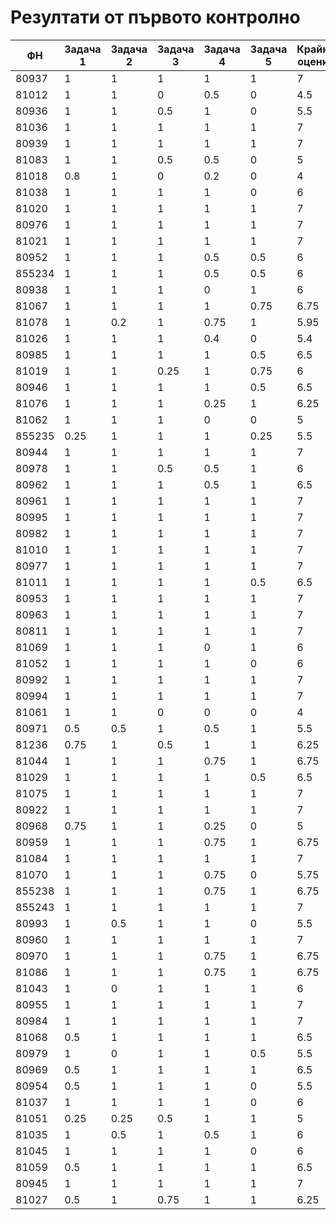 # Резултати от първото контролно

| ФН     | Задача 1 | Задача 2 | Задача 3 | Задача 4 | Задача 5 | Крайна оценка |
|--------|----------|----------|----------|----------|----------|---------------|
| 80937  | 1        | 1        | 1        | 1        | 1        | 7             |
| 81012  | 1        | 1        | 0        | 0.5      | 0        | 4.5           |
| 80936  | 1        | 1        | 0.5      | 1        | 0        | 5.5           |
| 81036  | 1        | 1        | 1        | 1        | 1        | 7             |
| 80939  | 1        | 1        | 1        | 1        | 1        | 7             |
| 81083  | 1        | 1        | 0.5      | 0.5      | 0        | 5             |
| 81018  | 0.8      | 1        | 0        | 0.2      | 0        | 4             |
| 81038  | 1        | 1        | 1        | 1        | 0        | 6             |
| 81020  | 1        | 1        | 1        | 1        | 1        | 7             |
| 80976  | 1        | 1        | 1        | 1        | 1        | 7             |
| 81021  | 1        | 1        | 1        | 1        | 1        | 7             |
| 80952  | 1        | 1        | 1        | 0.5      | 0.5      | 6             |
| 855234 | 1        | 1        | 1        | 0.5      | 0.5      | 6             |
| 80938  | 1        | 1        | 1        | 0        | 1        | 6             |
| 81067  | 1        | 1        | 1        | 1        | 0.75     | 6.75          |
| 81078  | 1     | 0.2      | 1        | 0.75     | 1        | 5.95           |
| 81026  | 1        | 1        | 1        | 0.4      | 0        | 5.4           |
| 80985  | 1     | 1        | 1        | 1      | 0.5      | 6.5          |
| 81019  | 1        | 1        | 0.25     | 1        | 0.75     | 6             |
| 80946  | 1        | 1        | 1        | 1        | 0.5      | 6.5           |
| 81076  | 1        | 1        | 1        | 0.25     | 1        | 6.25          |
| 81062  | 1        | 1        | 1        | 0        | 0        | 5             |
| 855235 | 0.25     | 1        | 1        | 1        | 0.25     | 5.5           |
| 80944  | 1        | 1        | 1        | 1        | 1        | 7             |
| 80978  | 1        | 1        | 0.5      | 0.5      | 1        | 6             |
| 80962  | 1        | 1        | 1        | 0.5      | 1        | 6.5           |
| 80961  | 1        | 1        | 1        | 1        | 1        | 7             |
| 80995  | 1        | 1        | 1        | 1        | 1        | 7             |
| 80982  | 1        | 1        | 1        | 1        | 1        | 7             |
| 81010  | 1        | 1        | 1        | 1        | 1        | 7             |
| 80977  | 1        | 1        | 1        | 1        | 1        | 7             |
| 81011  | 1        | 1        | 1        | 1        | 0.5      | 6.5           |
| 80953  | 1     | 1        | 1        | 1        | 1        | 7          |
| 80963  | 1        | 1        | 1        | 1        | 1        | 7             |
| 80811  | 1        | 1        | 1        | 1        | 1        | 7             |
| 81069  | 1        | 1        | 1        | 0        | 1        | 6             |
| 81052  | 1     | 1        | 1        | 1        | 0        | 6          |
| 80992  | 1        | 1        | 1        | 1        | 1        | 7             |
| 80994  | 1        | 1        | 1        | 1        | 1        | 7             |
| 81061  | 1        | 1        | 0        | 0        | 0        | 4             |
| 80971  | 0.5      | 0.5      | 1        | 0.5      | 1        | 5.5           |
| 81236  | 0.75     | 1        | 0.5      | 1        | 1        | 6.25          |
| 81044  | 1        | 1        | 1        | 0.75     | 1        | 6.75          |
| 81029  | 1        | 1        | 1        | 1        | 0.5      | 6.5           |
| 81075  | 1        | 1        | 1        | 1        | 1        | 7             |
| 80922  | 1        | 1        | 1        | 1        | 1        | 7             |
| 80968  | 0.75     | 1        | 1        | 0.25     | 0        | 5             |
| 80959  | 1        | 1        | 1        | 0.75     | 1        | 6.75          |
| 81084  | 1        | 1        | 1        | 1        | 1        | 7             |
| 81070  | 1        | 1        | 1        | 0.75     | 0        | 5.75          |
| 855238 | 1        | 1        | 1        | 0.75     | 1        | 6.75          |
| 855243 | 1        | 1        | 1        | 1        | 1        | 7             |
| 80993  | 1        | 0.5      | 1        | 1        | 0        | 5.5           |
| 80960  | 1        | 1        | 1        | 1        | 1        | 7             |
| 80970  | 1        | 1        | 1        | 0.75     | 1        | 6.75          |
| 81086  | 1        | 1        | 1        | 0.75     | 1        | 6.75          |
| 81043  | 1        | 0        | 1        | 1        | 1        | 6             |
| 80955  | 1        | 1        | 1        | 1        | 1        | 7             |
| 80984  | 1        | 1        | 1        | 1        | 1        | 7             |
| 81068  | 0.5      | 1        | 1        | 1        | 1        | 6.5           |
| 80979  | 1        | 0        | 1        | 1        | 0.5      | 5.5           |
| 80969  | 0.5      | 1        | 1        | 1        | 1        | 6.5           |
| 80954  | 0.5      | 1        | 1        | 1        | 0        | 5.5           |
| 81037  | 1        | 1        | 1        | 1        | 0        | 6             |
| 81051  | 0.25     | 0.25     | 0.5      | 1        | 1        | 5             |
| 81035  | 1        | 0.5      | 1        | 0.5      | 1        | 6             |
| 81045  | 1        | 1        | 1        | 1        | 0        | 6             |
| 81059  | 0.5      | 1        | 1        | 1        | 1        | 6.5           |
| 80945  | 1        | 1        | 1        | 1        | 1        | 7             |
| 81027  | 0.5        | 1        | 0.75        | 1        | 1        | 6.25             |
